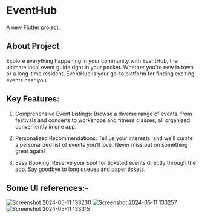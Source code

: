 # EventHub

A new Flutter project.

## About Project

Explore everything happening in your community with EventHub, the ultimate local event guide right in your pocket. Whether you're new in town or a long-time resident, EventHub is your go-to platform for finding exciting events near you.

## Key Features:

1. Comprehensive Event Listings: Browse a diverse range of events, from festivals and concerts to workshops and fitness classes, all organized conveniently in one app.

2. Personalized Recommendations: Tell us your interests, and we'll curate a personalized list of events you'll love. Never miss out on something great again!

3. Easy Booking: Reserve your spot for ticketed events directly through the app. Say goodbye to long queues and paper tickets.


## Some UI references:- 
![Screenshot 2024-05-11 133230](https://github.com/ankitsingh0913/EventHub/assets/114000644/0bc09c97-bd08-4288-bd97-5655ae2dd8b0)          ![Screenshot 2024-05-11 133257](https://github.com/ankitsingh0913/EventHub/assets/114000644/f4582e66-d6a9-4989-b959-f0e7bd3bd823)          ![Screenshot 2024-05-11 133315](https://github.com/ankitsingh0913/EventHub/assets/114000644/c7c7c52c-5964-4d48-8f14-46102db0ccea)




